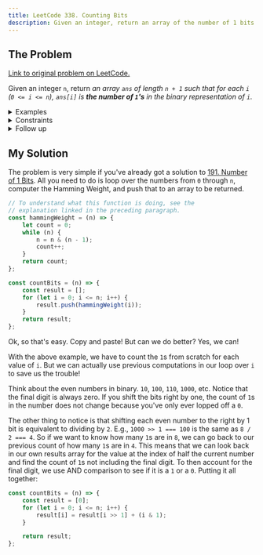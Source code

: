 ```yaml
---
title: LeetCode 338. Counting Bits
description: Given an integer, return an array of the number of 1 bits in each digit from 0 through the integer.
---
```


## The Problem

[Link to original problem on LeetCode.](https://leetcode.com/problems/counting-bits/)

Given an integer `n`, return _an array `ans` of length `n + 1` such that for each `i` (`0 <= i <= n`), `ans[i]` is **the number of `1`'s** in the binary representation of `i`_.

<details>
<summary>Examples</summary>

Example 1:

```
Input: n = 2
Output: [0,1,1]
Explanation:
0 --> 0
1 --> 1
2 --> 10
```

Example 2:

```
Input: n = 5
Output: [0,1,1,2,1,2]
Explanation:
0 --> 0
1 --> 1
2 --> 10
3 --> 11
4 --> 100
5 --> 101
```
</details>

<details>
<summary>Constraints</summary>

0 <= `n` <= 10<sup>5</sup>
</details>

<details>
<summary>Follow up</summary>


- It is very easy to come up with a solution with a runtime of $O(n \log n)$. Can you do it in linear time $O(n)$ and possibly in a single pass?
- Can you do it without using any built-in function (i.e., like `__builtin_popcount` in C++)?

</details>

## My Solution

The problem is very simple if you've already got a solution to [191. Number of 1 Bits](/coding-questions/leetcode-191-number-of-1-bits/). All you need to do is loop over the numbers from `0` through `n`, computer the Hamming Weight, and push that to an array to be returned.

```javascript
// To understand what this function is doing, see the
// explanation linked in the preceding paragraph.
const hammingWeight = (n) => {
	let count = 0;
	while (n) {
		n = n & (n - 1);
		count++;
	}
	return count;
};

const countBits = (n) => {
	const result = [];
	for (let i = 0; i <= n; i++) {
		result.push(hammingWeight(i));
	}
	return result;
};
```

Ok, so that's easy. Copy and paste! But can we do better? Yes, we can!

With the above example, we have to count the `1`s from scratch for each value of `i`. But we can actually use previous computations in our loop over `i` to save us the trouble!

Think about the even numbers in binary. `10`, `100`, `110`, `1000`, etc. Notice that the final digit is always zero. If you shift the bits right by one, the count of `1`s in the number does not change because you've only ever lopped off a `0`.

The other thing to notice is that shifting each even number to the right by 1 bit is equivalent to dividing by `2`. E.g., `1000 >> 1 === 100` is the same as `8 / 2 === 4`. So if we want to know how many `1`s are in `8`, we can go back to our previous count of how many `1`s are in `4`. This means that we can look back in our own results array for the value at the index of half the current number and find the count of `1`s not including the final digit. To then account for the final digit, we use AND comparison to see if it is a `1` or a `0`. Putting it all together:

```javascript
const countBits = (n) => {
	const result = [0];
	for (let i = 0; i <= n; i++) {
		result[i] = result[i >> 1] + (i & 1);
	}

	return result;
};
```